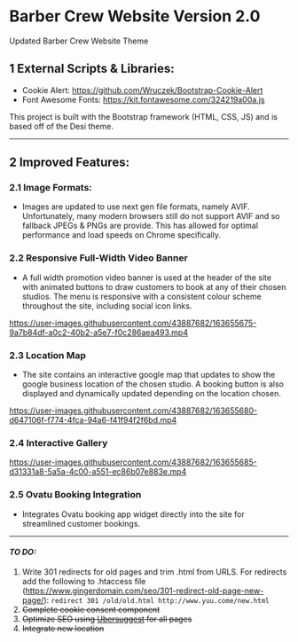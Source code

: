# Barber Crew Website Version 2.0
Updated Barber Crew Website Theme

## 1 External Scripts & Libraries:
- Cookie Alert: https://github.com/Wruczek/Bootstrap-Cookie-Alert
- Font Awesome Fonts: https://kit.fontawesome.com/324219a00a.js

This project is built with the Bootstrap framework (HTML, CSS, JS) and is based off of the Desi theme. 

---

## 2 Improved Features:

### 2.1 Image Formats:
- Images are updated to use next gen file formats, namely AVIF. Unfortunately, many modern browsers still do not support AVIF and so fallback JPEGs & PNGs are provide. This has allowed for optimal performance and load speeds on Chrome specifically.

### 2.2 Responsive Full-Width Video Banner
- A full width promotion video banner is used at the header of the site with animated buttons to draw customers to book at any of their chosen studios. The menu is responsive with a consistent colour scheme throughout the site, including social icon links.

https://user-images.githubusercontent.com/43887682/163655675-9a7b84df-a0c2-40b2-a5e7-f0c286aea493.mp4

### 2.3 Location Map
- The site contains an interactive google map that updates to show the google business location of the chosen studio. A booking button is also displayed and dynamically updated depending on the location chosen.

https://user-images.githubusercontent.com/43887682/163655680-d647106f-f774-4fca-94a6-f41f94f2f6bd.mp4

### 2.4 Interactive Gallery

https://user-images.githubusercontent.com/43887682/163655685-d31331a8-5a5a-4c00-a551-ec86b07e883e.mp4

### 2.5 Ovatu Booking Integration
- Integrates Ovatu booking app widget directly into the site for streamlined customer bookings.

---

#### *TO DO:*
1) Write 301 redirects for old pages and trim .html from URLS. For redirects add the following to .htaccess file (https://www.gingerdomain.com/seo/301-redirect-old-page-new-page/):
`redirect 301 /old/old.html http://www.yuu.come/new.html`
2) ~~Complete cookie consent component~~
3) ~~Optimize SEO using [Ubersuggest](https://app.neilpatel.com/en/traffic_analyzer/keywords?domain=barbercrew.co.uk&locId=2826&lang=en) for all pages~~
4) ~~Integrate new location~~
   
